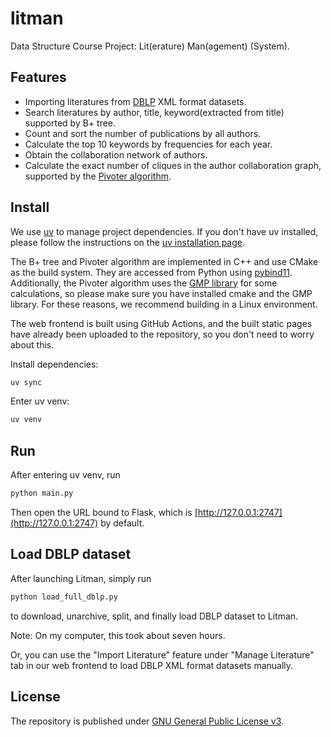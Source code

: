 # litman

Data Structure Course Project: Lit(erature) Man(agement) (System).

## Features

- Importing literatures from [DBLP](https://dblp.org/) XML format datasets.
- Search literatures by author, title, keyword(extracted from title) supported by B+ tree.
- Count and sort the number of publications by all authors.
- Calculate the top 10 keywords by frequencies for each year.
- Obtain the collaboration network of authors.
- Calculate the exact number of cliques in the author collaboration graph, supported by the [Pivoter algorithm](https://arxiv.org/abs/2001.06784).

## Install

We use [uv](https://github.com/astral-sh/uv) to manage project dependencies. If you don't have uv installed, please follow the instructions on the [uv installation page](https://docs.astral.sh/uv/getting-started/installation/).

The B+ tree and Pivoter algorithm are implemented in C++ and use CMake as the build system. They are accessed from Python using [pybind11](https://github.com/pybind/pybind11). Additionally, the Pivoter algorithm uses the [GMP library](https://gmplib.org/) for some calculations, so please make sure you have installed cmake and the GMP library. For these reasons, we recommend building in a Linux environment.

The web frontend is built using GitHub Actions, and the built static pages have already been uploaded to the repository, so you don't need to worry about this.

Install dependencies:

```sh
uv sync
```

Enter uv venv:

```sh
uv venv
```

## Run

After entering uv venv, run

```sh
python main.py
```

Then open the URL bound to Flask, which is [http://127.0.0.1:2747](http://127.0.0.1:2747) by default.

## Load DBLP dataset

After launching Litman, simply run

```sh
python load_full_dblp.py
```

to download, unarchive, split, and finally load DBLP dataset to Litman.

Note: On my computer, this took about seven hours.

Or, you can use the "Import Literature" feature under "Manage Literature" tab in our web frontend to load DBLP XML format datasets manually.

## License

The repository is published under [GNU General Public License v3](https://github.com/ParaN3xus/litman/blob/main/LICENSE).
